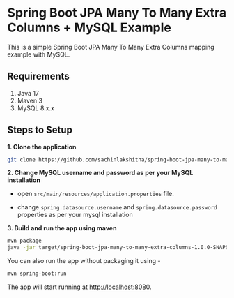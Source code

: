 # Spring Boot JPA Many To Many Extra Columns + MySQL Example

This is a simple Spring Boot JPA Many To Many Extra Columns mapping example with MySQL.

## Requirements

1. Java 17
2. Maven 3
3. MySQL 8.x.x

## Steps to Setup

**1. Clone the application**

```bash
git clone https://github.com/sachinlakshitha/spring-boot-jpa-many-to-many-extra-columns.git
```

**2. Change MySQL username and password as per your MySQL installation**

+ open `src/main/resources/application.properties` file.

+ change `spring.datasource.username` and `spring.datasource.password` properties as per your mysql installation

**3. Build and run the app using maven**

```bash
mvn package
java -jar target/spring-boot-jpa-many-to-many-extra-columns-1.0.0-SNAPSHOT.jar
```

You can also run the app without packaging it using -

```bash
mvn spring-boot:run
```

The app will start running at <http://localhost:8080>.

